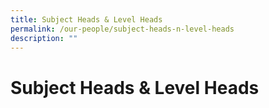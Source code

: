 ```yaml
---
title: Subject Heads & Level Heads
permalink: /our-people/subject-heads-n-level-heads
description: ""
---
```

# **Subject Heads & Level Heads**